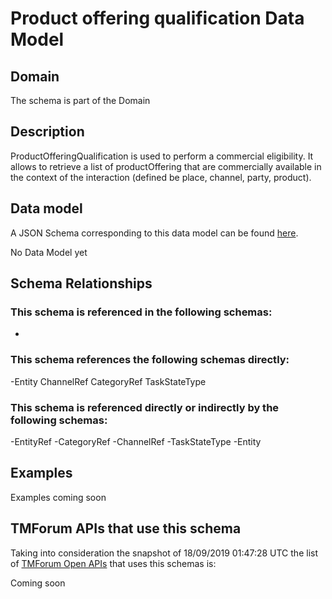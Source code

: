 # Product offering qualification Data Model

## Domain

The  schema is part of the  Domain

## Description

ProductOfferingQualification is used to perform a commercial eligibility. It allows to retrieve a list of productOffering that are commercially available in the context of the interaction (defined be place, channel, party, product).

## Data model

A JSON Schema corresponding to this data model can be found
[here](https://github.com/tmforum-rand/schemas/blob/master/Product/ProductOfferingQualification.schema.json).

No Data Model yet

## Schema Relationships

### This schema is referenced in the following schemas:

-

### This schema references the following schemas directly:

-Entity
ChannelRef
CategoryRef
TaskStateType

### This schema is referenced directly or indirectly by the following schemas:

-EntityRef
-CategoryRef
-ChannelRef
-TaskStateType
-Entity



## Examples

Examples coming soon

## TMForum APIs that use this schema

Taking into consideration the snapshot of 18/09/2019 01:47:28 UTC the list of [TMForum Open APIs](https://www.tmforum.org/open-apis/) that uses this schemas is:

Coming soon